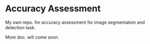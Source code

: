 # Accuracy Assessment

My own repo. for accuracy assessment for image segmentatoin and detection task.


More doc. will come soon.